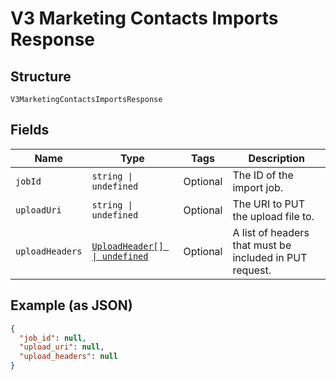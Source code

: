 
# V3 Marketing Contacts Imports Response

## Structure

`V3MarketingContactsImportsResponse`

## Fields

| Name | Type | Tags | Description |
|  --- | --- | --- | --- |
| `jobId` | `string \| undefined` | Optional | The ID of the import job. |
| `uploadUri` | `string \| undefined` | Optional | The URI to PUT the upload file to. |
| `uploadHeaders` | [`UploadHeader[] \| undefined`](../../doc/models/upload-header.md) | Optional | A list of headers that must be included in PUT request. |

## Example (as JSON)

```json
{
  "job_id": null,
  "upload_uri": null,
  "upload_headers": null
}
```

